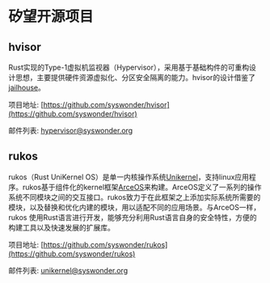 # 矽望开源项目

## hvisor

Rust实现的Type-1虚拟机监视器（Hypervisor），采用基于基础构件的可重构设计思想，主要提供硬件资源虚拟化、分区安全隔离的能力。hvisor的设计借鉴了[jailhouse](https://github.com/siemens/jailhouse)。

项目地址: [https://github.com/syswonder/hvisor](https://github.com/syswonder/hvisor) 

邮件列表: [hypervisor@syswonder.org](https://maillist.syswonder.org/mailman3/lists/hypervisor.syswonder.org/)

## rukos

rukos（Rust UniKernel OS）是单一内核操作系统[Unikernel](https://en.wikipedia.org/wiki/Unikernel)，支持linux应用程序。rukos基于组件化的kernel框架[ArceOS](https://github.com/rcore-os/arceos)来构建。ArceOS定义了一系列的操作系统不同模块之间的交互接口。rukos致力于在此框架之上添加实际系统所需要的模块，以及替换和优化内建的模块，用以适配不同的应用场景。与ArceOS一样，rukos 使用Rust语言进行开发，能够充分利用Rust语言自身的安全特性，方便的构建工具以及快速发展的扩展库。

项目地址: [https://github.com/syswonder/rukos](https://github.com/syswonder/rukos) 

邮件列表: [unikernel@syswonder.org](https://maillist.syswonder.org/mailman3/lists/unikernel.syswonder.org/)
